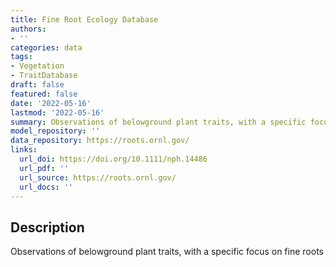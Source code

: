 ```yaml
---
title: Fine Root Ecology Database
authors:
- ''
categories: data
tags:
- Vegetation
- TraitDatabase
draft: false
featured: false
date: '2022-05-16'
lastmod: '2022-05-16'
summary: Observations of belowground plant traits, with a specific focus on fine roots
model_repository: ''
data_repository: https://roots.ornl.gov/
links:
  url_doi: https://doi.org/10.1111/nph.14486
  url_pdf: ''
  url_source: https://roots.ornl.gov/
  url_docs: ''
---
```


## Description

Observations of belowground plant traits, with a specific focus on fine roots

